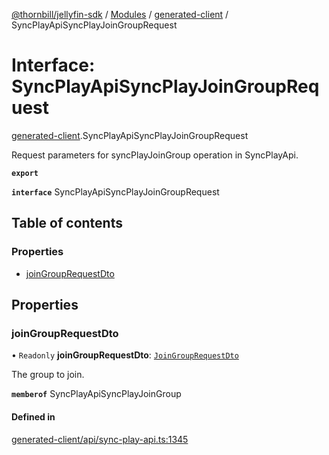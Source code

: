 [@thornbill/jellyfin-sdk](../README.md) / [Modules](../modules.md) / [generated-client](../modules/generated_client.md) / SyncPlayApiSyncPlayJoinGroupRequest

# Interface: SyncPlayApiSyncPlayJoinGroupRequest

[generated-client](../modules/generated_client.md).SyncPlayApiSyncPlayJoinGroupRequest

Request parameters for syncPlayJoinGroup operation in SyncPlayApi.

**`export`**

**`interface`** SyncPlayApiSyncPlayJoinGroupRequest

## Table of contents

### Properties

- [joinGroupRequestDto](generated_client.SyncPlayApiSyncPlayJoinGroupRequest.md#joingrouprequestdto)

## Properties

### joinGroupRequestDto

• `Readonly` **joinGroupRequestDto**: [`JoinGroupRequestDto`](generated_client.JoinGroupRequestDto.md)

The group to join.

**`memberof`** SyncPlayApiSyncPlayJoinGroup

#### Defined in

[generated-client/api/sync-play-api.ts:1345](https://github.com/thornbill/jellyfin-sdk-typescript/blob/c68c853/src/generated-client/api/sync-play-api.ts#L1345)
